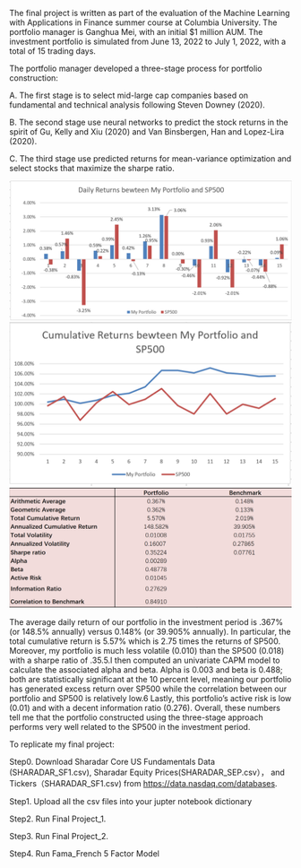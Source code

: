 
The final project is written as part of the evaluation of the Machine Learning with
Applications in Finance summer course at Columbia University. The portfolio manager is
Ganghua Mei, with an initial $1 million AUM. The investment portfolio is simulated from
June 13, 2022 to July 1, 2022, with a total of 15 trading days.

The portfolio manager developed a three-stage process for portfolio construction:

A. The first stage is to select mid-large cap companies based on fundamental and
technical analysis following Steven Downey (2020).

B. The second stage use neural networks to predict the stock returns in the spirit of
Gu, Kelly and Xiu (2020) and Van Binsbergen, Han and Lopez-Lira (2020).

C. The third stage use predicted returns for mean-variance optimization and select
stocks that maximize the sharpe ratio.


![plot](https://github.com/gm3044/W4995-ML-for-Finance/blob/main/Final%20Project/Daily%20Returns.PNG)
![plot](https://github.com/gm3044/W4995-ML-for-Finance/blob/main/Final%20Project/Cumulative%20Returns.PNG)
![plot](https://github.com/gm3044/W4995-ML-for-Finance/blob/main/Final%20Project/Descriptive%20Statistics.PNG)

The average daily return of our portfolio in the investment period is .367% (or 148.5% annually) versus 0.148% (or 39.905% annually). In particular,
the total cumulative return is 5.57% which is 2.75 times the returns of SP500. Moreover,
my portfolio is much less volatile (0.010) than the SP500 (0.018) with a sharpe ratio
of .35.5.I then computed an univariate CAPM model to calculate the associated alpha
and beta. Alpha is 0.003 and beta is 0.488; both are statistically significant at the 10
percent level, meaning our portfolio has generated excess return over SP500 while the
correlation between our portfolio and SP500 is relatively low.6 Lastly, this portfolio’s active risk is low (0.01) and with a decent information
ratio (0.276). Overall, these numbers tell me that the portfolio constructed using the
three-stage approach performs very well related to the SP500 in the investment period.


To replicate my final project:

Step0. Download Sharadar Core US Fundamentals Data (SHARADAR_SF1.csv), Sharadar Equity Prices(SHARADAR_SEP.csv）， and Tickers（SHARADAR_SF1.csv) from  https://data.nasdaq.com/databases.

Step1. Upload all the csv files into your jupter notebook dictionary

Step2. Run Final Project_1.

Step3. Run Final Project_2.

Step4. Run Fama_French 5 Factor Model
